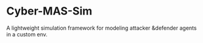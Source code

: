 # Cyber-MAS-Sim
A lightweight simulation framework for modeling attacker &amp;defender agents in a custom env.
